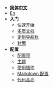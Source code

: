 - **[简体中文](/)**
- [En](/)
- **入门**  
    - [快速开始](/)
    - [多页文档](/)
    - [定制导航栏](/)
    - [封面](/)
- **配置**
    - [配置项](/)
    - [主题](/)
    - [使用插件](/)
    - [Markdown 配置](/)
    - [代码高亮](/)

